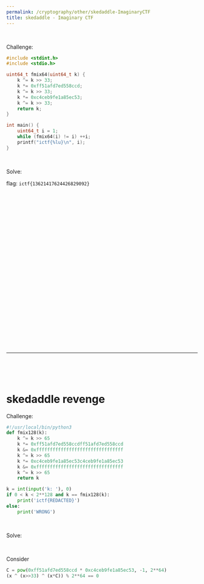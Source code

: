 ```yaml
---
permalink: /cryptography/other/skedaddle-ImaginaryCTF
title: skedaddle - Imaginary CTF
---
```


<br>


Challenge:

```c
#include <stdint.h>
#include <stdio.h>

uint64_t fmix64(uint64_t k) {
    k ^= k >> 33;
    k *= 0xff51afd7ed558ccd;
    k ^= k >> 33;
    k *= 0xc4ceb9fe1a85ec53;
    k ^= k >> 33;
    return k;
}

int main() {
    uint64_t i = 1;
    while (fmix64(i) != i) ++i;
    printf("ictf{%lu}\n", i);
}
```

<br>


Solve:

















flag: `ictf{13621417624426829092}`








<br>

<br>

<br>

<br>

<br>

<br>

<br>

<br>

<br>

<br>

<br>

<br>

<br>

<br>

<br>

<br>

<br>

<br>

<br>

<br>

<br>

<br>

<br>

<br>

---

<br>

<br>

<br>


# skedaddle revenge

Challenge:

```python
#!/usr/local/bin/python3
def fmix128(k):
    k ^= k >> 65
    k *= 0xff51afd7ed558ccdff51afd7ed558ccd
    k &= 0xffffffffffffffffffffffffffffffff
    k ^= k >> 65
    k *= 0xc4ceb9fe1a85ec53c4ceb9fe1a85ec53
    k &= 0xffffffffffffffffffffffffffffffff
    k ^= k >> 65
    return k

k = int(input('k: '), 0)
if 0 < k < 2**128 and k == fmix128(k):
    print('ictf{REDACTED}')
else:
    print('WRONG')
```

<br>

Solve:




<br>

Consider

```python
C = pow(0xff51afd7ed558ccd * 0xc4ceb9fe1a85ec53, -1, 2**64)
(x ^ (x>>33) ^ (x*C)) % 2**64 == 0
```

